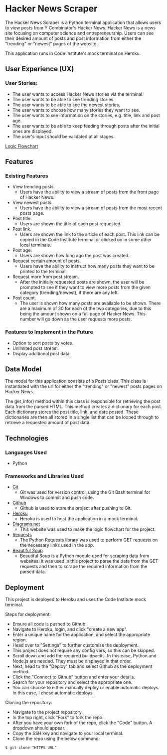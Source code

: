 # Hacker News Scraper

The Hacker News Scraper is a Python terminal application that allows users to view posts from Y Combinator's Hacker News. Hacker News is a news site focusing on computer science and entrepreneurship. Users can see their desired amount of posts and post information from either the "trending" or "newest" pages of the website.

This application runs in Code Institute's mock terminal on Heroku.

## User Experience (UX)

### User Stories:

-   The user wants to access Hacker News stories via the terminal.
-   The user wants to be able to see trending stories.
-   The user wants to be able to see the newest stories.
-   The user wants to choose how many stories they want to see.
-   The user wants to see information on the stories, e.g. title, link and post age.
-   The user wants to be able to keep feeding through posts after the initial ones are displayed.
-   The user's input should be validated at all stages.

[Logic Flowchart](<readme/HN Scraper Flowchart.jpeg>)

## Features

### Existing Features

-   View trending posts.
    -   Users have the ability to view a stream of posts from the front page of Hacker News.
-   View newest posts.
    -   Users have the ability to view a stream of posts from the most recent posts page.
-   Post title.
    -   Users are shown the title of each post requested.
-   Post link.
    -   Users are shown the link to the article of each post. This link can be copied in the Code Institute terminal or clicked on in some other local terminals.
-   Post age.
    -   Users are shown how long ago the post was created.
-   Request certain amount of posts.
    -   Users have the ability to instruct how many posts they want to be printed to the terminal.
-   Request more from post stream.
    -   After the initially requested posts are shown, the user will be prompted to see if they want to view more posts from the given category (trending/newest), if there are any left.
-   Post count.
    -   The user is shown how many posts are available to be shown. There are a maximum of 30 for each of the two categories, due to this being the amount shown on a full page of Hacker News. This number will go down as the user requests more posts.

### Features to Implement in the Future

-   Option to sort posts by votes.
-   Unlimited post stream.
-   Display additional post data.

## Data Model

The model for this application consists of a Posts class. This class is instantiated with the url for either the "trending" or "newest" posts pages on Hacker News.

The get_info() method within this class is responsible for retrieving the post data from the parsed HTML. This method creates a dictionary for each post. Each dictionary stores the post title, link, and date posted. These dictionaries are then all stored in a single list that can be looped through to retrieve a requested amount of post data.

## Technologies

### Languages Used

-   Python

### Frameworks and Libraries Used

-   [Git](https://git-scm.com/)
    -   Git was used for version control, using the Git Bash terminal for Windows to commit and push code.
-   [Github](https://github.com/)
    -   Github is used to store the project after pushing to Git.
-   [Heroku](https://dashboard.heroku.com/login)
    -   Heroku is used to host the application in a mock terminal.
-   [Diagrams.net](https://app.diagrams.net/)
    -   This website was used to make the logic flowchart for the project.
-   [Requests](https://docs.python-requests.org/en/master/)
    -   The Python Requests library was used to perform GET requests on the necessary links used in the app.
-   [Beautiful Soup](https://www.crummy.com/software/BeautifulSoup/bs4/doc/)
    -   Beautiful Soup is a Python module used for scraping data from websites. It was used in this project to parse the data from the GET requests and then to scrape the required information from the parsed data.

## Deployment

This project is deployed to Heroku and uses the Code Institute mock terminal.

Steps for deployment:

-   Ensure all code is pushed to Github.
-   Navigate to Heroku, login, and click "create a new app".
-   Enter a unique name for the application, and select the appropriate region.
-   Head over to "Settings" to further customise the deployment.
-   This project does not require any config vars, so this can be skipped.
-   Scroll down and add the required buildpacks. In this case, Python and Node.js are needed. They must be displayed in that order.
-   Next, head to the "Deploy" tab and select Github as the deployment method.
-   Click the "Connect to Github" button and enter your details.
-   Search for your repository and select the appropriate one.
-   You can choose to either manually deploy or enable automatic deploys. In this case, I chose automatic deploys.

Cloning the repository:

-   Navigate to the project repository.
-   In the top right, click "Fork" to fork the repo.
-   After you have your own fork of the repo, click the "Code" button. A dropdown should appear.
-   Copy the SSH key and navigate to your local terminal.
-   Clone the repo using the below command:

```
$ git clone "HTTPS URL"
```
